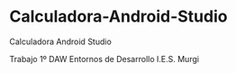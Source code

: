 # Calculadora-Android-Studio
Calculadora Android Studio

Trabajo 1º DAW Entornos de Desarrollo
I.E.S. Murgi
